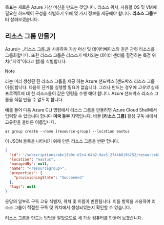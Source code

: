 목표는 새로운 Azure 가상 머신을 만드는 것입니다. 리소스 위치, 사용할 OS 및 VM에 필요한 하드웨어 구성을 식별하기 위해 몇 가지 정보를 제공해야 합니다. **리소스 그룹**부터 살펴보겠습니다.

## <a name="create-a-resource-group"></a>리소스 그룹 만들기

Azure는 _리소스 그룹_을 사용하여 가상 머신 및 데이터베이스와 같은 관련 리소스를 그룹화합니다. 또한 리소스 그룹은 리소스가 배치되는 데이터 센터를 결정하는 특정 위치(“지역”이라고 함)를 식별합니다.

> [!NOTE]
> 라는 미리 생성된 된 리소스 그룹을 제공 하는 Azure 샌드박스 <rgn>[샌드박스 리소스 그룹 이름]</rgn>합니다. 다음이 단계를 실행할 필요가 없습니다. 그러나 만드는 경우에 _고유의_ 실제 프로젝트에 대 한 리소스를이 값은 명령을 수행 해야 합니다. Azure 샌드박스 리소스 그룹을 직접 만들 수 없도록 합니다.

예를 들어 다음 Azure CLI 명령에서 리소스 그룹을 만들려면 Azure Cloud Shell에서 입력할 수 있습니다 합니다 **미국 동부** 지역입니다. 바꿀 **[리소스 그룹]** 활성 구독 내에서 고유한을 올바른 이름입니다.

```azurecli
az group create --name [resource-group] --location eastus
```

이 JSON 블록을 나타내기 위해 만든 리소스 그룹을 반환 합니다.

```json
{
  "id": "/subscriptions/abc13b0c-d2c4-64b2-9ac5-2f4cb819b752/resourceGroups/<resourcegroup>",
  "location": "eastus",
  "managedBy": null,
  "name": "<resourcegroup>",
  "properties": {
    "provisioningState": "Succeeded"
  },
  "tags": null
}
```

응답의 일부로 구독 고유 식별자, 위치 및 이름이 반환됩니다. 이들 항목을 사용하여 리소스 그룹이 적절한 구독 및 위치에서 생성되었는지 확인할 수 있습니다.

리소스 그룹을 만드는 방법을 알았으므로 새 가상 컴퓨터를 만들어 보겠습니다.
